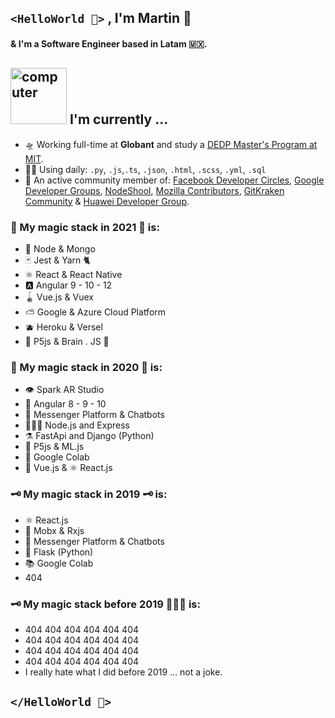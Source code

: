 


## `<HelloWorld 🖖>` , I'm Martin 🦄
#### & I'm a Software Engineer based in Latam  🇲🇽.

<div>
  <h2><img src="http://www.nyan.cat/cats/original.gif" alt="computer" width="90"> I'm currently ...</h2>
</div>

- 🛸 Working full-time at **Globant** and study a [DEDP Master's Program at MIT](https://economics.mit.edu/masters?utm_medium=partner-marketing&utm_source=email&utm_campaign=mitx&utm_content=mm-dedp-sp21-email-4).
- 🧙‍♂️ Using daily: `.py`, `.js`,`.ts`, `.json`, `.html`, `.scss`, `.yml`, `.sql`
- 👤 An active community member of: [Facebook Developer Circles](https://www.facebook.com/groups/DevCCiudaddeMexico/), [Google Developer Groups](https://www.youtube.com/watch?v=r2yMb-v0wek), [NodeShool](https://github.com/nodeschool), [Mozilla Contributors](https://developer.mozilla.org/es/profiles/PatoDeTuring), [GitKraken Community](https://events.darry.codes/github?fbclid=IwAR1NKd93OCXOpucE5Ay9fENf3iOA_Ynep5XAChMj5VKOQB-CiY93P3NDYlo) & [Huawei Developer Group](https://developer.huawei.com/consumer/en/programs/hdg/).

### 🧠 My magic stack in 2021 🧠 is:

- 🌳 Node & Mongo 
- 🃏 Jest & Yarn 🐈
- ⚛︎ React & React Native
- 🅰️ Angular 9 - 10 - 12
- 🪀 Vue.js & Vuex
- ⛅️ Google & Azure Cloud Platform
- 🫐 Heroku & Versel
- 🧶 P5js & Brain . JS 🧠

### 🔮 My magic stack in 2020 🔮 is:

- 👁  Spark AR Studio
- 🍄  Angular 8 - 9 - 10
- 🧿  Messenger Platform & Chatbots
- 👷🏽‍♂️  Node.js and Express
- ⚗️   FastApi and Django (Python)
- 🏮  P5js & ML.js
- 🧶  Google Colab
- 🎾  Vue.js & ⚛︎ React.js 


### 🗝 My magic stack in 2019 🗝 is:

- ⚛︎  React.js 
- 🎍 Mobx & Rxjs
- 🤖  Messenger Platform & Chatbots
- 🐍  Flask (Python)
- 📚  Google Colab
- 404

### 🗝 My magic stack before 2019 👨🏻‍💻 is:

- 404 404 404 404 404 404
- 404 404 404 404 404 404
- 404 404 404 404 404 404
- 404 404 404 404 404 404
- I really hate what I did before 2019 ... not a joke.

## `</HelloWorld 🖖>`
